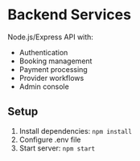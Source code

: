 # Backend Services

Node.js/Express API with:
- Authentication
- Booking management
- Payment processing
- Provider workflows
- Admin console

## Setup
1. Install dependencies: `npm install`
2. Configure .env file
3. Start server: `npm start`
